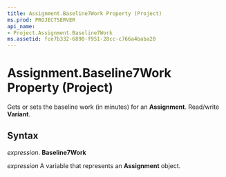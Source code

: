 ```yaml
---
title: Assignment.Baseline7Work Property (Project)
ms.prod: PROJECTSERVER
api_name:
- Project.Assignment.Baseline7Work
ms.assetid: fce7b332-6890-f951-28cc-c766a4baba20
---
```



# Assignment.Baseline7Work Property (Project)

Gets or sets the baseline work (in minutes) for an  **Assignment**. Read/write **Variant**.


## Syntax

 _expression_. **Baseline7Work**

 _expression_ A variable that represents an **Assignment** object.


